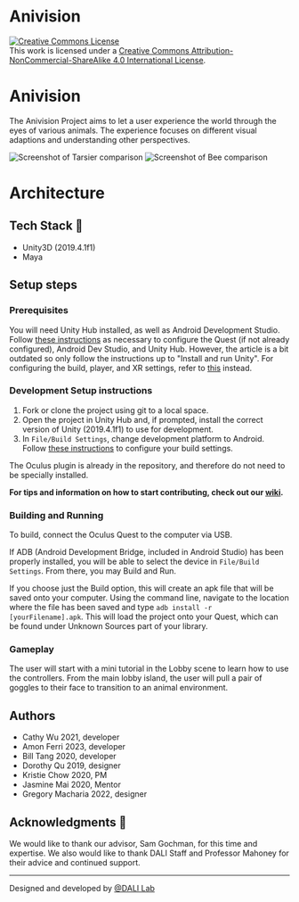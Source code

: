 # Anivision
<a rel="license" href="http://creativecommons.org/licenses/by-nc-sa/4.0/"><img alt="Creative Commons License" style="border-width:0" src="https://i.creativecommons.org/l/by-nc-sa/4.0/88x31.png" /></a><br />This work is licensed under a <a rel="license" href="http://creativecommons.org/licenses/by-nc-sa/4.0/">Creative Commons Attribution-NonCommercial-ShareAlike 4.0 International License</a>.


# Anivision
The Anivision Project aims to let a user experience the world through the eyes of various animals. The experience focuses on different visual adaptions and understanding other perspectives.

![Screenshot of Tarsier comparison](https://i.imgur.com/dxL4c1f.png)
![Screenshot of Bee comparison](https://i.imgur.com/PRk2x3i.png)

# Architecture

## Tech Stack 🥞
- Unity3D (2019.4.1f1)
- Maya

## Setup steps

### Prerequisites

You will need Unity Hub installed, as well as Android Development Studio. Follow [these instructions](https://circuitstream.com/blog/oculus-quest-unity-setup/) as necessary to configure the Quest (if not already configured), Android Dev Studio, and Unity Hub. However, the article is a bit outdated so only follow the instructions up to "Install and run Unity". For configuring the build, player, and XR settings, refer to [this](https://developer.oculus.com/documentation/unity/unity-conf-settings/) instead.

### Development Setup instructions

1. Fork or clone the project using git to a local space.
2. Open the project in Unity Hub and, if prompted, install the correct version of Unity (2019.4.1f1) to use for development.
3. In `File/Build Settings`, change development platform to Android. Follow [these instructions](https://developer.oculus.com/documentation/unity/unity-conf-settings/) to configure your build settings.

The Oculus plugin is already in the repository, and therefore do not need to be specially installed.

**For tips and information on how to start contributing, check out our [wiki](https://github.com/dali-lab/tarsier-v2/wiki).**

### Building and Running

To build, connect the Oculus Quest to the computer via USB.

If ADB (Android Development Bridge, included in Android Studio) has been properly installed, you will be able to select the device in `File/Build Settings`. From there, you may Build and Run.

If you choose just the Build option, this will create an apk file that will be saved onto your computer. Using the command line, navigate to the location where the file has been saved and type `adb install -r [yourFilename].apk`. This will load the project onto your Quest, which can be found under Unknown Sources part of your library.


### Gameplay

The user will start with a mini tutorial in the Lobby scene to learn how to use the controllers. From the main lobby island, the user will pull a pair of goggles to their face to transition to an animal environment.

## Authors
* Cathy Wu 2021, developer
* Amon Ferri 2023, developer
* Bill Tang 2020, developer
* Dorothy Qu 2019, designer
* Kristie Chow 2020, PM
* Jasmine Mai 2020, Mentor
* Gregory Macharia 2022, designer

## Acknowledgments 🤝
We would like to thank our advisor, Sam Gochman, for this time and expertise. We also would like to thank DALI Staff and Professor Mahoney for their advice and continued support.

---
Designed and developed by [@DALI Lab](https://github.com/dali-lab)
